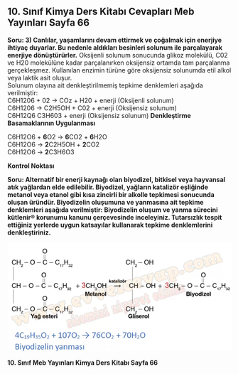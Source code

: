 ## 10. Sınıf Kimya Ders Kitabı Cevapları Meb Yayınları Sayfa 66

**Soru: 3) Canlılar, yaşamlarını devam ettirmek ve çoğalmak için enerjiye ihtiyaç duyarlar. Bu nedenle aldıkları besinleri solunum ile parçalayarak enerjiye dönüştürürler.** Oksijenli solunum sonucunda glikoz molekülü, C02 ve H20 molekülüne kadar parçalanırken oksijensiz ortamda tam parçalanma gerçekleşmez. Kullanılan enzimin türüne göre oksijensiz solunumda etil alkol veya laktik asit oluşur.  
 Solunum olayına ait denkleştirilmemiş tepkime denklemleri aşağıda verilmiştir:  
 C6H1206 + 02 → COz + H20 + enerji (Oksijenli solunum)  
 C6H1206 → C2H5OH + C02 + enerji (Oksijensiz solunum)  
 C6H12Q6 C3H603 + enerji (Oksijensiz solunum) **Denkleştirme Basamaklarının Uygulanması**

C6H12O6 + **6**O2 → **6**CO2 + **6**H2O  
 C6H12O6 → **2**C2H5OH + **2**CO2  
 C6H12O6 → **2**C3H6O3

**Kontrol Noktası**

**Soru: Alternatif bir enerji kaynağı olan biyodizel, bitkisel veya hayvansal atık yağlardan elde edilebilir. Biyodizel, yağların katalizör eşliğinde metanol veya etanol gibi kısa zincirli bir alkolle tepkimesi sonucunda oluşan üründür. Biyodizelin oluşumuna ve yanmasına ait tepkime denklemleri aşağıda verilmiştir: Biyodizelin oluşum ve yanma sürecini kütlenir® korunumu kanunu çerçevesinde inceleyiniz. Tutarsızlık tespit ettiğiniz yerlerde uygun katsayılar kullanarak tepkime denklemlerini denkleştiriniz.**

![](./image1.webp)

**10. Sınıf Meb Yayınları Kimya Ders Kitabı Sayfa 66**